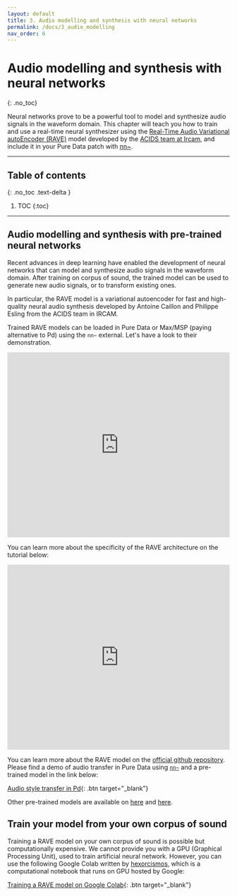 ```yaml
---
layout: default
title: 3. Audio modelling and synthesis with neural networks
permalink: /docs/3_audio_modelling
nav_order: 6
---
```


# Audio modelling and synthesis with neural networks
{: .no_toc}

Neural networks prove to be a powerful tool to model and synthesize audio signals in the waveform domain.
This chapter will teach you how to train and use a real-time neural synthesizer using the [Real-Time Audio Variational autoEncoder (RAVE)](https://github.com/acids-ircam/RAVE) model developed by the [ACIDS team at Ircam](https://acids.ircam.fr/), and include it in your Pure Data patch with [nn~](https://acids-ircam.github.io/nn_tilde/).

---

## Table of contents
{: .no_toc .text-delta }

1. TOC
{:toc}

---

## Audio modelling and synthesis with pre-trained neural networks

Recent advances in deep learning have enabled the development of neural networks that can model and synthesize audio signals in the waveform domain. After training on corpus of sound, the trained model can be used to generate new audio signals, or to transform existing ones.

In particular, the RAVE model is a variational autoencoder for fast and high-quality neural audio synthesis developed by Antoine Caillon and Philippe Esling from the ACIDS team in IRCAM. 

Trained RAVE models can be loaded in Pure Data or Max/MSP (paying alternative to Pd) using the `nn~` external. Let's have a look to their demonstration.

<iframe width="100%" height="420" src="https://www.youtube.com/embed/dMZs04TzxUI" title="Realtime Neural Audio Synthesis - RAVE + nn~ #1" frameborder="0" allow="accelerometer; autoplay; clipboard-write; encrypted-media; gyroscope; picture-in-picture; web-share" allowfullscreen></iframe>

You can learn more about the specificity of the RAVE architecture on the tutorial below:

<iframe width="100%" height="420" src="https://www.youtube.com/embed/o09BSf9zP-0" title="IRCAM Tutorials / Rave and nn~" frameborder="0" allow="accelerometer; autoplay; clipboard-write; encrypted-media; gyroscope; picture-in-picture; web-share" allowfullscreen></iframe>

You can learn more about the RAVE model on the [official github repository](https://github.com/acids-ircam/RAVE).
Please find a demo of audio transfer in Pure Data using [`nn~`](https://acids-ircam.github.io/nn_tilde/) and a pre-trained model in the link below:

[Audio style transfer in Pd](https://github.com/aica-wavelab/aica-project-workshop/tree/main/3_neural_synthesis){: .btn target="_blank"}

Other pre-trained models are available on [here](https://acids-ircam.github.io/rave_models_download) and [here](https://iil.is/news/ravemodels).

## Train your model from your own corpus of sound

Training a RAVE model on your own corpus of sound is possible but computationally expensive. We cannot provide you with a GPU (Graphical Processing Unit), used to train artificial neural network. However, you can use the following Google Colab written by [hexorcismos](https://github.com/moiseshorta), which is a computational notebook that runs on GPU hosted by Google:

[Training a RAVE model on Google Colab](https://colab.research.google.com/drive/1ih-gv1iHEZNuGhHPvCHrleLNXvooQMvI?usp=sharing){: .btn target="_blank"}

